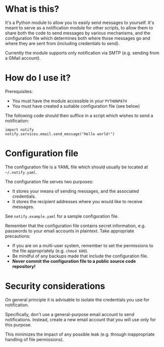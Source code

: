 What is this?
=============

It's a Python module to allow you to easily send messages to yourself.
It's meant to serve as a notification module for other scripts, to
allow them to share both the code to send messages by various
mechanisms, and the configuration file which determines both where
those messages go and where they are sent from (including credentials
to send).

Currently the module supports only notification via SMTP (e.g. sending
from a GMail account).

How do I use it?
================

Prerequisites:

 - You must have the module accessible in your `PYTHONPATH`
 - You must have created a suitable configuration file (see below)

The following code should then suffice in a script which wishes to
send a notification:

    import notify
    notify.services.email.send_message("Hello world!")

Configuration file
==================

The configuration file is a YAML file which should usually be located
at `~/.notify.yaml`.

The configuration file serves two purposes:

  - It stores your means of sending messages, and the associated credentials.
  - It stores the recipient addresses where you would like to receive messages.

See `notify.example.yaml` for a sample configuration file.

Remember that the configuration file contains secret information, e.g.
passwords to your email accounts in plaintext. Take appropriate precautions:

 - If you are on a multi-user system, remember to set the permissions to the
   file appropriately (e.g. `chmod 600`).
 - Be mindful of any backups made that include the configuration file.
 - **Never commit the configuration file to a public source code repository!**

Security considerations
=======================

On general principle it is advisable to isolate the credentials you use for
notification.

Specifically, don't use a general-purpose email account to send notifications.
Instead, create a new email account that you will use only for this purpose.

This minimizes the impact of any possible leak (e.g. through inappropriate
handling of file permissions).
